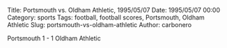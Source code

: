 Title: Portsmouth vs. Oldham Athletic, 1995/05/07
Date: 1995/05/07 00:00
Category: sports
Tags: football, football scores, Portsmouth, Oldham Athletic
Slug: portsmouth-vs-oldham-athletic
Author: carbonero


Portsmouth 1 - 1 Oldham Athletic
